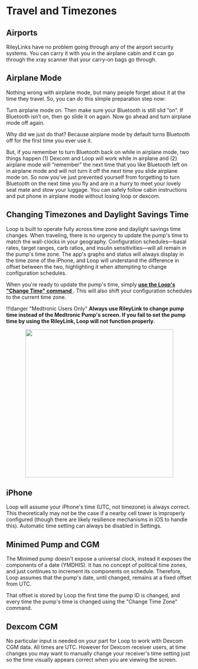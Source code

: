 # Travel and Timezones

## Airports

RileyLinks have no problem going through any of the airport security systems. You can carry it with you in the airplane cabin and it can go through the xray scanner that your carry-on bags go through.

## Airplane Mode

Nothing wrong with airplane mode, but many people forget about it at the time they travel. So, you can do this simple preparation step now:

Turn airplane mode on. Then make sure your Bluetooth is still slid “on”. If Bluetooth isn’t on, then go slide it on again. Now go ahead and turn airplane mode off again.

Why did we just do that? Because airplane mode by default turns Bluetooth off for the first time you ever use it.

But, if you remember to turn Bluetooth back on while in airplane mode, two things happen (1) Dexcom and Loop will work while in airplane and (2) airplane mode will “remember” the next time that you like Bluetooth left on in airplane mode and will not turn it off the next time you slide airplane mode on. So now you’ve just prevented yourself from forgetting to turn Bluetooth on the next time you fly and are in a hurry to meet your lovely seat mate and stow your luggage. You can safely follow cabin instructions and put phone in airplane mode without losing loop or dexcom.


## Changing Timezones and Daylight Savings Time

Loop is built to operate fully across time zone and daylight savings time changes. When traveling, there is no urgency to update the pump's time to match the wall-clocks in your geography. Configuration schedules—basal rates, target ranges, carb ratios, and insulin sensitivities—will all remain in the pump's time zone. The app's graphs and status will always display in the time zone of the iPhone, and Loop will understand the difference in offset between the two, highlighting it when attempting to change configuration schedules.

When you're ready to update the pump's time, simply <u>**use the Loop's "Change Time" command** </u>. This will also shift your configuration schedules to the current time zone.

!!!danger "Medtronic Users Only"
    **Always use RileyLink to change pump time instead of the Medtronic Pump's screen.  If you fail to set the pump time by using the RileyLink, Loop will not function properly.**
    <p align="center">
    <img src="../img/time_change.png" width="400">
    </p>

## iPhone
Loop will assume your iPhone's time (UTC, not timezone) is always correct. This theoretically may not be the case if a nearby cell tower is improperly configured (though there are likely resilience mechanisms in iOS to handle this). Automatic time setting can always be disabled in Settings.

## Minimed Pump and CGM
The Minimed pump doesn't expose a universal clock, instead it exposes the components of a date (YMDHIS). It has no concept of political time zones, and just continues to increment its components on schedule. Therefore, Loop assumes that the pump's date, until changed, remains at a fixed offset from UTC.

That offset is stored by Loop the first time the pump ID is changed, and every time the pump's time is changed using the "Change Time Zone" command.


## Dexcom CGM
No particular input is needed on your part for Loop to work with Dexcom CGM data. All times are UTC.  However for Dexcom receiver users, at time changes you may want to manually change your receiver's time setting just so the time visually appears correct when you are viewing the screen.


